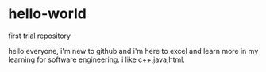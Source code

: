 # hello-world
first trial repository

hello everyone, i'm new  to github and i'm here to excel and learn more in my learning for software engineering. i like c++,java,html.
